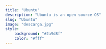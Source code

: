 ```yaml
---
title: "Ubuntu"
description: "Ubuntu is an open source OS"
slug: "Ubuntu"
image: "descarga.jpg"
style:
    background: "#2a9d8f"
    color: "#fff"
---
```

